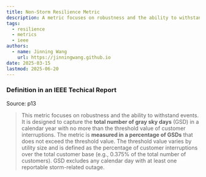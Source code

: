```yaml
---
title: Non-Storm Resilience Metric
description: A metric focuses on robustness and the ability to withstand events.
tags:
  - resilience
  - metrics
  - ieee
authors:
  - name: Jinning Wang
    url: https://jinningwang.github.io
date: 2025-03-15
lastmod: 2025-06-20
---
```


### Definition in an IEEE Techical Report

Source: <d-cite key="chiu2020resilience"></d-cite> p13

> This metric focuses on robustness and the ability to withstand events.
> It is designed to capture the **total number of gray sky days** (GSD) in a calendar year with no more than the threshold value of customer interruptions.
> The metric is **measured in a percentage of GSDs** that does not exceed the threshold value.
> The threshold value varies by utility size and is defined as the percentage of customer interruptions over the total customer base (e.g., 0.375% of the total number of customers).
> GSD excludes any calendar day with at least one reportable storm-related outage.
